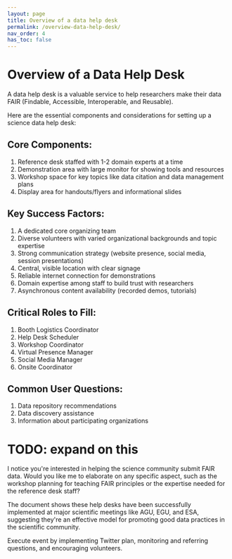 ```yaml
---
layout: page
title: Overview of a data help desk
permalink: /overview-data-help-desk/
nav_order: 4
has_toc: false
---
```


# Overview of a Data Help Desk

A data help desk is a valuable service to help researchers make their data FAIR
(Findable, Accessible, Interoperable, and Reusable).

Here are the essential components and considerations for setting up a science
data help desk:

## Core Components:

1. Reference desk staffed with 1-2 domain experts at a time
2. Demonstration area with large monitor for showing tools and resources
3. Workshop space for key topics like data citation and data management plans
4. Display area for handouts/flyers and informational slides

## Key Success Factors:

1. A dedicated core organizing team
2. Diverse volunteers with varied organizational backgrounds and topic expertise
3. Strong communication strategy (website presence, social media, session
   presentations)
4. Central, visible location with clear signage
5. Reliable internet connection for demonstrations
6. Domain expertise among staff to build trust with researchers
7. Asynchronous content availability (recorded demos, tutorials)

## Critical Roles to Fill:

1. Booth Logistics Coordinator
2. Help Desk Scheduler
3. Workshop Coordinator
4. Virtual Presence Manager
5. Social Media Manager
6. Onsite Coordinator

## Common User Questions:

1. Data repository recommendations
2. Data discovery assistance
3. Information about participating organizations

# TODO: expand on this

I notice you're interested in helping the science community submit FAIR data.
Would you like me to elaborate on any specific aspect, such as the workshop
planning for teaching FAIR principles or the expertise needed for the reference
desk staff?

The document shows these help desks have been successfully implemented at major
scientific meetings like AGU, EGU, and ESA, suggesting they're an effective
model for promoting good data practices in the scientific community.

Execute event by implementing Twitter plan, monitoring and referring questions,
and encouraging volunteers.
